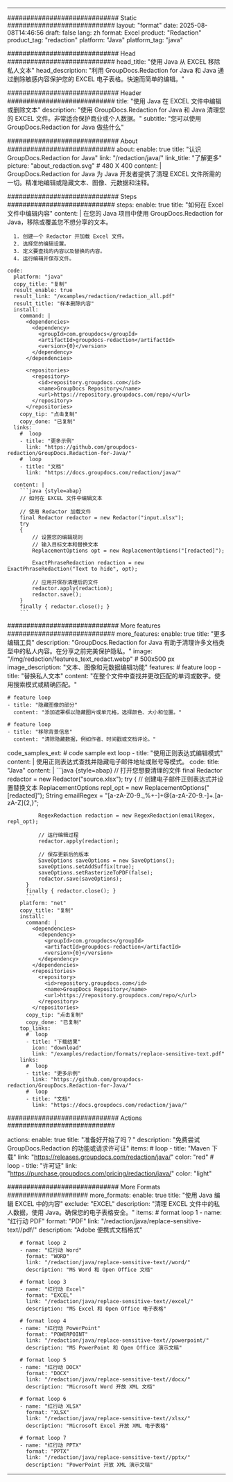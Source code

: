 
---
############################# Static ############################
layout: "format"
date:  2025-08-08T14:46:56
draft: false
lang: zh
format: Excel
product: "Redaction"
product_tag: "redaction"
platform: "Java"
platform_tag: "java"

############################# Head ############################
head_title: "使用 Java 从 EXCEL 移除私人文本"
head_description: "利用 GroupDocs.Redaction for Java 和 Java 通过删除敏感内容保护您的 EXCEL 电子表格。快速而简单的编辑。"

############################# Header ############################
title: "使用 Java 在 EXCEL 文件中编辑或删除文本" 
description: "使用 GroupDocs.Redaction for Java 和 Java 清理您的 EXCEL 文件。非常适合保护商业或个人数据。"
subtitle: "您可以使用 GroupDocs.Redaction for Java 做些什么" 

############################# About ############################
about:
    enable: true
    title: "认识 GroupDocs.Redaction for Java"
    link: "/redaction/java/"
    link_title: "了解更多"
    picture: "about_redaction.svg" # 480 X 400
    content: |
       GroupDocs.Redaction for Java 为 Java 开发者提供了清理 EXCEL 文件所需的一切。精准地编辑或隐藏文本、图像、元数据和注释。

############################# Steps ############################
steps:
    enable: true
    title: "如何在 Excel 文件中编辑内容"
    content: |
      在您的 Java 项目中使用 GroupDocs.Redaction for Java，移除或覆盖您不想分享的文本。
      
      1. 创建一个 Redactor 并加载 Excel 文件。
      2. 选择您的编辑设置。
      3. 定义要查找的内容以及替换的内容。
      4. 运行编辑并保存文件。
   
    code:
      platform: "java"
      copy_title: "复制"
      result_enable: true
      result_link: "/examples/redaction/redaction_all.pdf"
      result_title: "样本删除内容"
      install:
        command: |
          <dependencies>
            <dependency>
              <groupId>com.groupdocs</groupId>
              <artifactId>groupdocs-redaction</artifactId>
              <version>{0}</version>
            </dependency>
          </dependencies>

          <repositories>
            <repository>
              <id>repository.groupdocs.com</id>
              <name>GroupDocs Repository</name>
              <url>https://repository.groupdocs.com/repo/</url>
            </repository>
          </repositories>
        copy_tip: "点击复制"
        copy_done: "已复制"
      links:
        #  loop
        - title: "更多示例"
          link: "https://github.com/groupdocs-redaction/GroupDocs.Redaction-for-Java/"
        #  loop
        - title: "文档"
          link: "https://docs.groupdocs.com/redaction/java/"
          
      content: |
        ```java {style=abap}
        // 如何在 EXCEL 文件中编辑文本

        // 使用 Redactor 加载文件
        final Redactor redactor = new Redactor("input.xlsx");
        try
        {
            // 设置您的编辑规则
            // 输入目标文本和替换文本
            ReplacementOptions opt = new ReplacementOptions("[redacted]");
            
            ExactPhraseRedaction redaction = new ExactPhraseRedaction("Text to hide", opt);

            // 应用并保存清理后的文件
            redactor.apply(redaction);
            redactor.save();
        }
        finally { redactor.close(); }
        ```            


############################# More features ############################
more_features:
  enable: true
  title: "更多编辑工具"
  description: "GroupDocs.Redaction for Java 有助于清理许多文档类型中的私人内容。在分享之前完美保护隐私。"
  image: "/img/redaction/features_text_redact.webp" # 500x500 px
  image_description: "文本、图像和元数据编辑功能"
  features:
    # feature loop
    - title: "替换私人文本"
      content: "在整个文件中查找并更改匹配的单词或数字。使用搜索模式或精确匹配。"

    # feature loop
    - title: "隐藏图像的部分"
      content: "添加遮罩框以隐藏图片或单元格，选择颜色、大小和位置。"

    # feature loop
    - title: "移除背景信息"
      content: "清除隐藏数据，例如作者、时间戳或文档评论。"
      
  code_samples_ext:
    # code sample ext loop
    - title: "使用正则表达式编辑模式"
      content: |
        使用正则表达式查找并隐藏电子邮件地址或账号等模式。
      code:
        title: "Java"
        content: |
          ```java {style=abap}
          //  打开您想要清理的文件
          final Redactor redactor = new Redactor("source.xlsx");
          try
          {
              // 创建电子邮件正则表达式并设置替换文本
              ReplacementOptions repl_opt = new ReplacementOptions("[redacted]");
              String emailRegex = "[a-zA-Z0-9._%+-]+@[a-zA-Z0-9.-]+\.[a-zA-Z]{2,}";

              RegexRedaction redaction = new RegexRedaction(emailRegex, repl_opt);
              
              // 运行编辑过程
              redactor.apply(redaction);

              // 保存更新后的版本
              SaveOptions saveOptions = new SaveOptions();
              saveOptions.setAddSuffix(true);
              saveOptions.setRasterizeToPDF(false);
              redactor.save(saveOptions);
          }
          finally { redactor.close(); }
          ```
        platform: "net"
        copy_title: "复制"
        install:
          command: |
            <dependencies>
              <dependency>
                <groupId>com.groupdocs</groupId>
                <artifactId>groupdocs-redaction</artifactId>
                <version>{0}</version>
              </dependency>
            </dependencies>
            <repositories>
              <repository>
                <id>repository.groupdocs.com</id>
                <name>GroupDocs Repository</name>
                <url>https://repository.groupdocs.com/repo/</url>
              </repository>
            </repositories>
          copy_tip: "点击复制"
          copy_done: "已复制"
        top_links:
          #  loop
          - title: "下载结果"
            icon: "download"
            link: "/examples/redaction/formats/replace-sensitive-text.pdf"
        links:
          #  loop
          - title: "更多示例"
            link: "https://github.com/groupdocs-redaction/GroupDocs.Redaction-for-Java/"
          #  loop
          - title: "文档"
            link: "https://docs.groupdocs.com/redaction/java/"


############################# Actions ############################

actions:
  enable: true
  title: "准备好开始了吗？"
  description: "免费尝试 GroupDocs.Redaction 的功能或请求许可证"
  items:
    #  loop
    - title: "Maven 下载"
      link: "https://releases.groupdocs.com/redaction/java/"
      color: "red"
        #  loop
    - title: "许可证"
      link: "https://purchase.groupdocs.com/pricing/redaction/java/"
      color: "light"


############################# More Formats #####################
more_formats:
    enable: true
    title: "使用 Java 编辑 EXCEL 中的内容"
    exclude: "EXCEL"
    description: "清理 EXCEL 文件中的私人数据，使用 Java。确保您的电子表格安全。"
    items: 
        # format loop 1
        - name: "红行动 PDF"
          format: "PDF"
          link: "/redaction/java/replace-sensitive-text//pdf/"
          description: "Adobe 便携式文档格式"

        # format loop 2
        - name: "红行动 Word"
          format: "WORD"
          link: "/redaction/java/replace-sensitive-text//word/"
          description: "MS Word 和 Open Office 文档"
          
        # format loop 3
        - name: "红行动 Excel"
          format: "EXCEL"
          link: "/redaction/java/replace-sensitive-text//excel/"
          description: "MS Excel 和 Open Office 电子表格"

        # format loop 4
        - name: "红行动 PowerPoint"
          format: "POWERPOINT"
          link: "/redaction/java/replace-sensitive-text//powerpoint/"
          description: "MS PowerPoint 和 Open Office 演示文稿"

        # format loop 5
        - name: "红行动 DOCX"
          format: "DOCX"
          link: "/redaction/java/replace-sensitive-text//docx/"
          description: "Microsoft Word 开放 XML 文档"
          
        # format loop 6
        - name: "红行动 XLSX"
          format: "XLSX"
          link: "/redaction/java/replace-sensitive-text//xlsx/"
          description: "Microsoft Excel 开放 XML 电子表格"
          
        # format loop 7
        - name: "红行动 PPTX"
          format: "PPTX"
          link: "/redaction/java/replace-sensitive-text//pptx/"
          description: "PowerPoint 开放 XML 演示文稿"


---